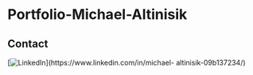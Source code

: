 # Portfolio-Michael-Altinisik
<h2>
  Contact
</h2>
<div>
  [<img src="https://img.shields.io/badge/LinkedIn-blue?style=for-the-badge&logo=linkedin&logoColor=white" alt="LinkedIn"/>](https://www.linkedin.com/in/michael-               altinisik-09b137234/)
</div>
 



